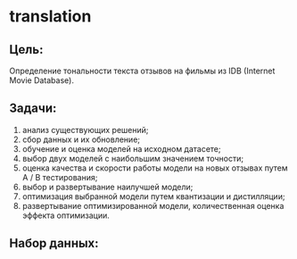# translation
## Цель: 
Определение тональности текста отзывов на фильмы из IDB (Internet Movie Database).
## Задачи:
1. анализ существующих решений;
2. сбор данных и их обновление;
3. обучение и оценка моделей на исходном датасете;
4. выбор двух моделей с наибольшим значением точности;
5. оценка качества и скорости работы модели на новых отзывах путем A / B тестирования;
6. выбор и развертывание наилучшей модели;
7. оптимизация выбранной модели путем квантизации и дистилляции;
8. развертывание оптимизированной модели, количественная оценка эффекта оптимизации.
## Набор данных:
